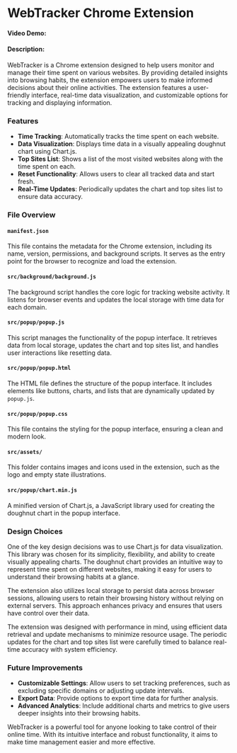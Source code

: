 # WebTracker Chrome Extension

#### Video Demo:  <URL HERE>

#### Description:

WebTracker is a Chrome extension designed to help users monitor and manage their time spent on various websites. By providing detailed insights into browsing habits, the extension empowers users to make informed decisions about their online activities. The extension features a user-friendly interface, real-time data visualization, and customizable options for tracking and displaying information.

### Features

- **Time Tracking**: Automatically tracks the time spent on each website.
- **Data Visualization**: Displays time data in a visually appealing doughnut chart using Chart.js.
- **Top Sites List**: Shows a list of the most visited websites along with the time spent on each.
- **Reset Functionality**: Allows users to clear all tracked data and start fresh.
- **Real-Time Updates**: Periodically updates the chart and top sites list to ensure data accuracy.

### File Overview

#### `manifest.json`
This file contains the metadata for the Chrome extension, including its name, version, permissions, and background scripts. It serves as the entry point for the browser to recognize and load the extension.

#### `src/background/background.js`
The background script handles the core logic for tracking website activity. It listens for browser events and updates the local storage with time data for each domain.

#### `src/popup/popup.js`
This script manages the functionality of the popup interface. It retrieves data from local storage, updates the chart and top sites list, and handles user interactions like resetting data.

#### `src/popup/popup.html`
The HTML file defines the structure of the popup interface. It includes elements like buttons, charts, and lists that are dynamically updated by `popup.js`.

#### `src/popup/popup.css`
This file contains the styling for the popup interface, ensuring a clean and modern look.

#### `src/assets/`
This folder contains images and icons used in the extension, such as the logo and empty state illustrations.

#### `src/popup/chart.min.js`
A minified version of Chart.js, a JavaScript library used for creating the doughnut chart in the popup interface.

### Design Choices

One of the key design decisions was to use Chart.js for data visualization. This library was chosen for its simplicity, flexibility, and ability to create visually appealing charts. The doughnut chart provides an intuitive way to represent time spent on different websites, making it easy for users to understand their browsing habits at a glance.

The extension also utilizes local storage to persist data across browser sessions, allowing users to retain their browsing history without relying on external servers. This approach enhances privacy and ensures that users have control over their data.

The extension was designed with performance in mind, using efficient data retrieval and update mechanisms to minimize resource usage. The periodic updates for the chart and top sites list were carefully timed to balance real-time accuracy with system efficiency.

### Future Improvements

- **Customizable Settings**: Allow users to set tracking preferences, such as excluding specific domains or adjusting update intervals.
- **Export Data**: Provide options to export time data for further analysis.
- **Advanced Analytics**: Include additional charts and metrics to give users deeper insights into their browsing habits.

WebTracker is a powerful tool for anyone looking to take control of their online time. With its intuitive interface and robust functionality, it aims to make time management easier and more effective.